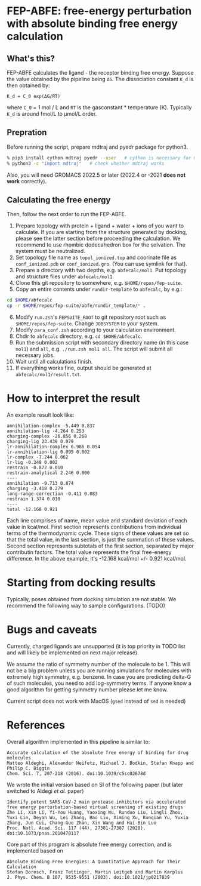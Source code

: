 # FEP-ABFE: free-energy perturbation with absolute binding free energy calculation

## What's this?

FEP-ABFE calculates the ligand - the receptor binding free energy. Suppose the value obtained by the pipeline being `ΔG`. The dissociation constant `K_d` is then obtained by:
````
K_d = C_0 exp(ΔG/RT)
````
where `C_0` = 1 mol / L and `RT` is the gasconstant * temperature (K). Typically `K_d` is around fmol/L to μmol/L order.

## Prepration

Before running the script, prepare mdtraj and pyedr package for python3.
```sh
% pip3 install cython mdtraj pyedr --user   # cython is necessary for mdtraj
% python3 -c "import mdtraj"   # check whether mdtraj works
```

Also, you will need GROMACS 2022.5 or later (2022.4 or -2021 **does not work** correctly). 

## Calculating the free energy
Then, follow the next order to run the FEP-ABFE.

1. Prepare topology with protein + ligand + water + ions of you want to calculate. If you are starting from the structure generated by docking, please see the latter section before proceeding the calculation. We recommend to use rhombic dodecahedron box for the solvation. The system must be neutralized.
2. Set topology file name as `topol_ionized.top` and coorinate file as `conf_ionized.pdb` or `conf_ionized.gro`. (You can use symlink for that).
3. Prepare a directory with two depths, e.g. `abfecalc/mol1`. Put topology and structure files under `abfecalc/mol1`.
4. Clone this git repository to somewhere, e.g. `$HOME/repos/fep-suite`.
5. Copy an entire contents under `rundir-template` to `abfecalc`, by e.g.: 
````sh
cd $HOME/abfecalc
cp -r $HOME/repos/fep-suite/abfe/rundir_template/* .
````
6. Modify `run.zsh`'s `FEPSUITE_ROOT` to git repository root such as `$HOME/repos/fep-suite`. Change `JOBSYSTEM` to your system.
7. Modify `para_conf.zsh` according to your calculation environment.
8. Chdir to `abfecalc` directory, e.g. `cd $HOME/abfecalc`. 
9. Run the submission script with secondary directory name (in this case `mol1`) and `all`, e.g. `./run.zsh mol1 all`. The script will submit all necessary jobs.
10. Wait until all calculations finish.
11. If everything works fine, output should be generated at `abfecalc/mol1/result.txt`.

# How to interpret the result
An example result look like:

```
annihilation-complex -5.449 0.837
annihilation-lig -4.264 0.253
charging-complex -26.856 0.268
charging-lig 23.439 0.079
lr-annihilation-complex 6.986 0.054
lr-annihilation-lig 0.095 0.002
lr-complex -7.244 0.062
lr-lig -0.248 0.002
restrain -0.872 0.010
restrain-analytical 2.246 0.000
----
annihilation -9.713 0.874
charging -3.418 0.279
long-range-correction -0.411 0.083
restrain 1.374 0.010
----
total -12.168 0.921
```
Each line comprises of name, mean value and standard deviation of each value in kcal/mol.
First section represents contributions from individual terms of the thermodynamic cycle. These signs of these values are set so that the total value, in the last section, is just the summation of these values.
Second section represents subtotals of the first section, separated by major contributin factors. 
The total value represents the final free-energy difference. In the above example, it's -12.168 kcal/mol +/- 0.921 kcal/mol. 

# Starting from docking results
Typically, poses obtained from docking simulation are not stable. We recommend the following way to sample configurations. (TODO)

# Bugs and caveats

Currently, charged ligands are unsupported (it is top priority in TODO list and will likely be implemented on next major release).

We assume the ratio of symmetry number of the molecule to be 1. This will not be a big problem unless you are running simulations for molecules with extremely high symmetry, e.g. benzene. In case you are predicting delta-G of such molecules, you need to add log-symmetry terms. If anyone know a good algorithm for getting symmetry number please let me know.

Current script does not work with MacOS (`gsed` instead of `sed` is needed)

# References
Overall algorithm implemented in this pipeline is similar to:
````
Accurate calculation of the absolute free energy of binding for drug molecules
Matteo Aldeghi, Alexander Heifetz, Michael J. Bodkin, Stefan Knapp and Philip C. Biggin
Chem. Sci. 7, 207-218 (2016). doi:10.1039/c5sc02678d
````
We wrote the initial version based on SI of the following paper (but later switched to Aldegi *et al.* paper)
````
Identify potent SARS-CoV-2 main protease inhibitors via accelerated free energy perturbation-based virtual screening of existing drugs
Zhe Li, Xin Li, Yi-You Huang, Yaoxing Wu, Runduo Liu, Lingli Zhou, Yuxi Lin, Deyan Wu, Lei Zhang, Hao Liu, Ximing Xu, Kunqian Yu, Yuxia Zhang, Jun Cui, Chang-Guo Zhan, Xin Wang and Hai-Bin Luo
Proc. Natl. Acad. Sci. 117 (44), 27381-27387 (2020). doi:10.1073/pnas.2010470117
````

Core part of this program is absolute free energy correction, and is implemented based on
````
Absolute Binding Free Energies: A Quantitative Approach for Their Calculation
Stefan Boresch, Franz Tettinger, Martin Leitgeb and Martin Karplus
J. Phys. Chem. B 107, 9535-9551 (2003). doi:10.1021/jp0217839
```` 



